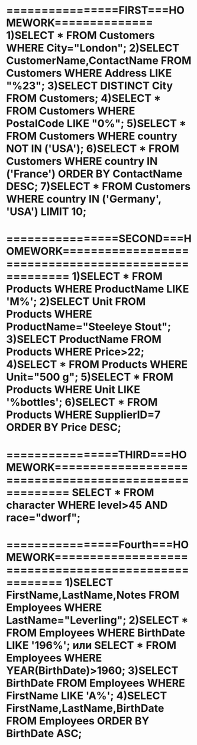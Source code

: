 ================FIRST===HOMEWORK==============
1)SELECT * FROM Customers WHERE City="London";
2)SELECT CustomerName,ContactName FROM Customers WHERE Address LIKE "%23";
3)SELECT DISTINCT City FROM Customers;
4)SELECT * FROM Customers WHERE PostalCode LIKE "0%";
5)SELECT * FROM Customers WHERE country NOT IN ('USA');
6)SELECT * FROM Customers WHERE country IN ('France') ORDER BY ContactName DESC;
7)SELECT * FROM Customers WHERE country IN ('Germany', 'USA') LIMIT 10;
=============================================

================SECOND===HOMEWORK=====================================================
1)SELECT * FROM Products WHERE ProductName LIKE 'M%';
2)SELECT Unit FROM Products WHERE ProductName="Steeleye Stout";
3)SELECT ProductName FROM Products WHERE Price>22;
4)SELECT * FROM Products WHERE Unit="500 g";
5)SELECT * FROM Products WHERE Unit LIKE '%bottles';
6)SELECT * FROM Products WHERE SupplierID=7 ORDER BY Price DESC;
======================================================================================

================THIRD===HOMEWORK======================================================
SELECT * FROM character WHERE level>45 AND race="dworf";
======================================================================================

================Fourth===HOMEWORK=====================================================
1)SELECT FirstName,LastName,Notes FROM Employees WHERE LastName="Leverling";
2)SELECT * FROM Employees WHERE BirthDate LIKE '196%'; или SELECT * FROM Employees WHERE YEAR(BirthDate)>1960;
3)SELECT BirthDate FROM Employees WHERE FirstName LIKE 'A%';
4)SELECT FirstName,LastName,BirthDate FROM Employees ORDER BY BirthDate ASC;
======================================================================================
